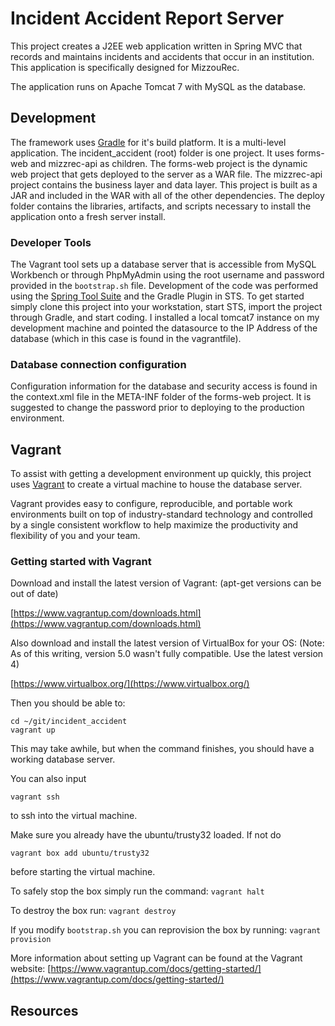 Incident Accident Report Server
===============================

This project creates a J2EE web application written in Spring MVC that records and maintains incidents and accidents that occur
in an institution.  This application is specifically designed for MizzouRec.  

The application runs on Apache Tomcat 7 with MySQL as the database.

## Development ##
The framework uses [Gradle](http://www.gradle.org) for it's build platform.  It is a multi-level application.  The incident_accident (root) folder
is one project.  It uses forms-web and mizzrec-api as children.  The forms-web project is the dynamic web project that gets deployed to the server as
a WAR file.  The mizzrec-api project contains the business layer and data layer.  This project is built as a JAR and included in the WAR with all of the
other dependencies.  The deploy folder contains the libraries, artifacts, and scripts necessary to install the application onto a fresh server install.

### Developer Tools ###
The Vagrant tool sets up a database server that is accessible from MySQL Workbench or through PhpMyAdmin using the root username and password provided in 
the ```bootstrap.sh``` file. 
Development of the code was performed using the [Spring Tool Suite](https://spring.io/tools) and the Gradle Plugin in STS. To get started simply clone
this project into your workstation, start STS, import the project through Gradle, and start coding.  I installed a local tomcat7 instance on my development
machine and pointed the datasource to the IP Address of the database (which in this case is found in the vagrantfile). 

### Database connection configuration ###
Configuration information for the database and security access is found in the context.xml file in the META-INF folder of the forms-web project. 
It is suggested to change the password prior to deploying to the production environment.

## Vagrant ##
To assist with getting a development environment up quickly, this project uses [Vagrant](https://www.vagrantup.com) to create a virtual machine to house the database server. 

Vagrant provides easy to configure, reproducible, and portable work environments built on top of industry-standard technology and controlled by a 
single consistent workflow to help maximize the productivity and flexibility of you and your team.

### Getting started with Vagrant ###
Download and install the latest version of Vagrant: (apt-get versions can be out of date)

[https://www.vagrantup.com/downloads.html](https://www.vagrantup.com/downloads.html)

Also download and install the latest version of VirtualBox for your OS: (Note: As of this writing, version 5.0 wasn't fully compatible. Use the latest version 4)

[https://www.virtualbox.org/](https://www.virtualbox.org/)

Then you should be able to:

```
cd ~/git/incident_accident
vagrant up
```

This may take awhile, but when the command finishes, you should have a working database server.

You can also input

```
vagrant ssh
```
to ssh into the virtual machine.

Make sure you already have the ubuntu/trusty32 loaded.  If not do
```
vagrant box add ubuntu/trusty32
```
before starting the virtual machine.

To safely stop the box simply run the command:
```vagrant halt```

To destroy the box run:
```vagrant destroy```

If you modify ```bootstrap.sh``` you can reprovision the box by running:
```vagrant provision```

More information about setting up Vagrant can be found at the Vagrant website: [https://www.vagrantup.com/docs/getting-started/](https://www.vagrantup.com/docs/getting-started/)

Resources
-----------------